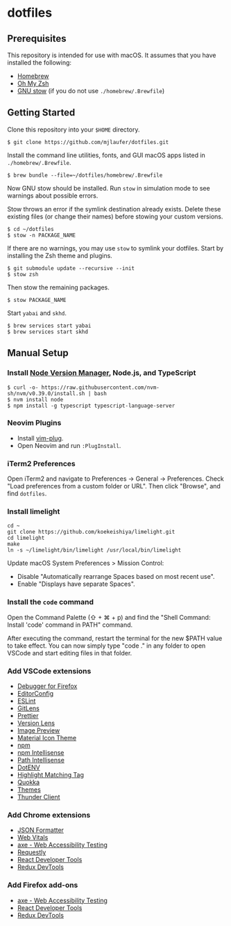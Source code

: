 # dotfiles

## Prerequisites

This repository is intended for use with macOS. It assumes that you have installed the following:

- [Homebrew](https://brew.sh/)
- [Oh My Zsh](https://github.com/ohmyzsh/ohmyzsh)
- [GNU stow](http://www.gnu.org/software/stow/) (if you do not use `./homebrew/.Brewfile`)

## Getting Started

Clone this repository into your `$HOME` directory.

```
$ git clone https://github.com/mjlaufer/dotfiles.git
```

Install the command line utilities, fonts, and GUI macOS apps listed in `./homebrew/.Brewfile`.

```
$ brew bundle --file=~/dotfiles/homebrew/.Brewfile
```

Now GNU stow should be installed. Run `stow` in simulation mode to see warnings about possible errors.

Stow throws an error if the symlink destination already exists. Delete these existing files (or change their names) before stowing your custom versions.
```
$ cd ~/dotfiles
$ stow -n PACKAGE_NAME
```

If there are no warnings, you may use `stow` to symlink your dotfiles. Start by installing the Zsh theme and plugins.

```
$ git submodule update --recursive --init
$ stow zsh
```

Then stow the remaining packages.

```
$ stow PACKAGE_NAME
```

Start `yabai` and `skhd`.

```
$ brew services start yabai
$ brew services start skhd
```

## Manual Setup

### Install [Node Version Manager](https://github.com/nvm-sh/nvm), Node.js, and TypeScript

```
$ curl -o- https://raw.githubusercontent.com/nvm-sh/nvm/v0.39.0/install.sh | bash
$ nvm install node
$ npm install -g typescript typescript-language-server
```

### Neovim Plugins

- Install [vim-plug](https://github.com/junegunn/vim-plug).
- Open Neovim and run `:PlugInstall`.

### iTerm2 Preferences

Open iTerm2 and navigate to Preferences -> General -> Preferences. Check "Load preferences from a custom folder or URL". Then click "Browse", and find `dotfiles`.
### Install limelight

```
cd ~
git clone https://github.com/koekeishiya/limelight.git
cd limelight
make
ln -s ~/limelight/bin/limelight /usr/local/bin/limelight
```

Update macOS System Preferences > Mission Control:
- Disable "Automatically rearrange Spaces based on most recent use".
- Enable "Displays have separate Spaces".

### Install the `code` command

Open the Command Palette (⇧ + ⌘ + p) and find the "Shell Command: Install 'code' command in PATH" command.

After executing the command, restart the terminal for the new $PATH value to take effect. You can now simply type "code ." in any folder to open VSCode and start editing files in that folder.

### Add VSCode extensions

- [Debugger for Firefox](https://marketplace.visualstudio.com/items?itemName=firefox-devtools.vscode-firefox-debug)
- [EditorConfig](https://marketplace.visualstudio.com/items?itemName=EditorConfig.EditorConfig)
- [ESLint](https://marketplace.visualstudio.com/items?itemName=dbaeumer.vscode-eslint)
- [GitLens](https://marketplace.visualstudio.com/items?itemName=eamodio.gitlens)
- [Prettier](https://marketplace.visualstudio.com/items?itemName=esbenp.prettier-vscode)
- [Version Lens](https://marketplace.visualstudio.com/items?itemName=pflannery.vscode-versionlens)
- [Image Preview](https://marketplace.visualstudio.com/items?itemName=kisstkondoros.vscode-gutter-preview)
- [Material Icon Theme](https://marketplace.visualstudio.com/items?itemName=PKief.material-icon-theme)
- [npm](https://marketplace.visualstudio.com/items?itemName=eg2.vscode-npm-script&ssr=false#review-details)
- [npm Intellisense](https://marketplace.visualstudio.com/items?itemName=christian-kohler.npm-intellisense)
- [Path Intellisense](https://marketplace.visualstudio.com/items?itemName=christian-kohler.path-intellisense)
- [DotENV](https://marketplace.visualstudio.com/items?itemName=mikestead.dotenv)
- [Highlight Matching Tag](https://marketplace.visualstudio.com/items?itemName=vincaslt.highlight-matching-tag)
- [Quokka](https://marketplace.visualstudio.com/items?itemName=WallabyJs.quokka-vscode)
- [Themes](https://marketplace.visualstudio.com/items?itemName=mjlaufer.vscode-themes)
- [Thunder Client](https://marketplace.visualstudio.com/items?itemName=rangav.vscode-thunder-client)

### Add Chrome extensions

- [JSON Formatter](https://chrome.google.com/webstore/detail/json-formatter/bcjindcccaagfpapjjmafapmmgkkhgoa?hl=en)
- [Web Vitals](https://chrome.google.com/webstore/detail/web-vitals/ahfhijdlegdabablpippeagghigmibma?hl=en)
- [axe - Web Accessibility Testing](https://chrome.google.com/webstore/detail/axe-web-accessibility-tes/lhdoppojpmngadmnindnejefpokejbdd?hl=en-US)
- [Requestly](https://chrome.google.com/webstore/detail/requestly-redirect-url-mo/mdnleldcmiljblolnjhpnblkcekpdkpa?hl=en)
- [React Developer Tools](https://chrome.google.com/webstore/detail/react-developer-tools/fmkadmapgofadopljbjfkapdkoienihi?hl=en)
- [Redux DevTools](https://chrome.google.com/webstore/detail/redux-devtools/lmhkpmbekcpmknklioeibfkpmmfibljd)

### Add Firefox add-ons

- [axe - Web Accessibility Testing](https://addons.mozilla.org/en-US/firefox/addon/axe-devtools/)
- [React Developer Tools](https://addons.mozilla.org/en-US/firefox/addon/react-devtools/)
- [Redux DevTools](https://addons.mozilla.org/en-US/firefox/addon/reduxdevtools/)
